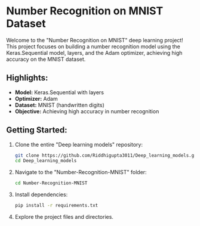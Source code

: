 # Number Recognition on MNIST Dataset

Welcome to the "Number Recognition on MNIST" deep learning project! This project focuses on building a number recognition model using the Keras.Sequential model, layers, and the Adam optimizer, achieving high accuracy on the MNIST dataset.

## Highlights:

- **Model:** Keras.Sequential with layers
- **Optimizer:** Adam
- **Dataset:** MNIST (handwritten digits)
- **Objective:** Achieving high accuracy in number recognition

## Getting Started:

1. Clone the entire "Deep learning models" repository:

    ```bash
    git clone https://github.com/Riddhigupta3011/Deep_learning_models.git
    cd Deep_learning_models
    ```

2. Navigate to the "Number-Recognition-MNIST" folder:

    ```bash
    cd Number-Recognition-MNIST
    ```

3. Install dependencies:

    ```bash
    pip install -r requirements.txt
    ```

4. Explore the project files and directories.

